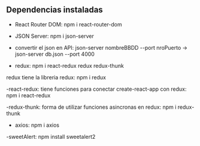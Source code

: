 ## Dependencias instaladas

- React Router DOM: npm i react-router-dom

- JSON Server: npm i json-server

- convertir el json en API: json-server nombreBBDD --port nroPuerto -> json-server db.json --port 4000

- redux: npm i react-redux redux redux-thunk

redux tiene la libreria redux: npm i redux

-react-redux: tiene funciones para conectar create-react-app con redux: npm i react-redux

-redux-thunk: forma de utilizar funciones asincronas en redux: npm i redux-thunk

- axios: npm i axios

-sweetAlert: npm install sweetalert2